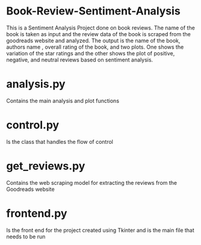 # Book-Review-Sentiment-Analysis
This is a Sentiment Analysis Project done on book reviews. The name of the book is taken as input and the review data of the book is scraped from the goodreads website and analyzed. The output is the name of the book, authors name , overall rating
of the book, and two plots. One shows the variation of the star ratings and the other shows the plot of positive, negative, and neutral reviews based on sentiment analysis.
# analysis.py
Contains the main analysis and plot functions
# control.py
Is the class that handles the flow of control 
# get_reviews.py
Contains the web scraping model for extracting the reviews from the Goodreads website
# frontend.py
Is the front end for the project created using Tkinter and is the main file that needs to be run
